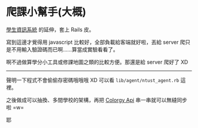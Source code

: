 爬課小幫手(大概)
============

[學生資訊系統](https://github.com/Yukaii/ntust-stu-agent) 的延伸，套上 Rails 皮。

寫到這邊才覺得用 javascript 比較好，全部負載給客端就好啦，丟給 server 爬只是不用輸入驗證碼而已啊......算當成實驗看看了。

啊不過做算學分小工具或修課地圖之類的比較方便。那還是給 server 爬好了 XD

-----------------

聲明一下程式不會偷偷存密碼哦哦哦 XD 可以看 `lib/agent/ntust_agent.rb` 這裡。

之後做成可以抽換、多間學校的架構，再把 [Colorgy Api](https://colorgy.io/api/docs/explorer.html) 串一串就可以無縫同步啦 =w=


耶
